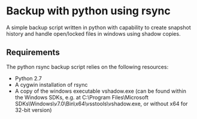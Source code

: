 # Backup with python using rsync

A simple backup script written in python with capability to create snapshot history and handle open/locked files in windows using shadow copies.

## Requirements

The python rsync backup script relies on the following resources:

* Python 2.7
* A cygwin installation of rsync
* A copy of the windows executable vshadow.exe (can be found within the Windows SDKs, e.g. at C:\Program Files\Microsoft SDKs\Windows\v7.0\Bin\x64\vsstools\vshadow.exe, or without x64 for 32-bit version)
